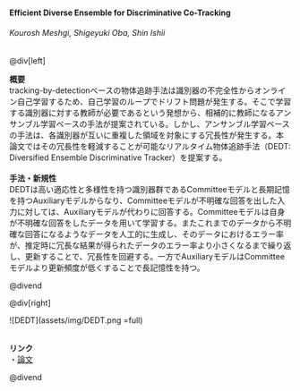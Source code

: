 #### Efficient Diverse Ensemble for Discriminative Co-Tracking
###### Kourosh Meshgi, Shigeyuki Oba, Shin Ishii

@div[left]

__概要__<br>
tracking-by-detectionベースの物体追跡手法は識別器の不完全性からオンライン自己学習するため、自己学習のループでドリフト問題が発生する。そこで学習する識別器に対する教師が必要であるという発想から、相補的に教師になるアンサンブル学習ベースの手法が提案されている。しかし、アンサンブル学習ベースの手法は、各識別器が互いに重複した領域を対象にする冗長性が発生する。本論文ではその冗長性を軽減することが可能なリアルタイム物体追跡手法（DEDT: Diversified Ensemble Discriminative Tracker）を提案する。<br>
<br>
__手法・新規性__<br>
DEDTは高い適応性と多様性を持つ識別器群であるCommitteeモデルと長期記憶を持つAuxiliaryモデルからなり、Committeeモデルが不明確な回答を出した入力に対しては、Auxiliaryモデルが代わりに回答する。Committeeモデルは自身が不明確な回答をしたデータを用いて学習する。またこれまでのデータから不明確な回答になるようなデータを人工的に生成し、そのデータにおけるエラー率が、推定時に冗長な結果が得られたデータのエラー率より小さくなるまで繰り返し、更新することで、冗長性を回避する。一方でAuxiliaryモデルはCommitteeモデルより更新頻度が低くすることで長記憶性を持つ。<br>

@divend

@div[right]

![DEDT](assets/img/DEDT.png =full)<br>
<br>

__リンク__<br>
・[論文](http://openaccess.thecvf.com/content_cvpr_2018/papers/Meshgi_Efficient_Diverse_Ensemble_CVPR_2018_paper.pdf)<br>

@divend